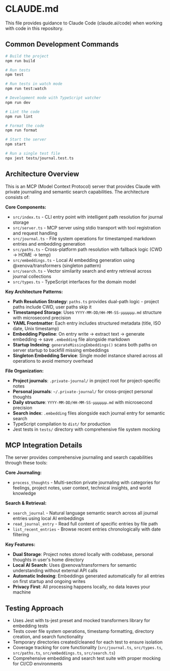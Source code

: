 # CLAUDE.md

This file provides guidance to Claude Code (claude.ai/code) when working with code in this repository.

## Common Development Commands

```bash
# Build the project
npm run build

# Run tests
npm test

# Run tests in watch mode
npm run test:watch

# Development mode with TypeScript watcher
npm run dev

# Lint the code
npm run lint

# Format the code
npm run format

# Start the server
npm start

# Run a single test file
npx jest tests/journal.test.ts
```

## Architecture Overview

This is an MCP (Model Context Protocol) server that provides Claude with private journaling and semantic search capabilities. The architecture consists of:

**Core Components:**
- `src/index.ts` - CLI entry point with intelligent path resolution for journal storage
- `src/server.ts` - MCP server using stdio transport with tool registration and request handling
- `src/journal.ts` - File system operations for timestamped markdown entries and embedding generation
- `src/paths.ts` - Cross-platform path resolution with fallback logic (CWD → HOME → temp)
- `src/embeddings.ts` - Local AI embedding generation using @xenova/transformers (singleton pattern)
- `src/search.ts` - Vector similarity search and entry retrieval across journal collections
- `src/types.ts` - TypeScript interfaces for the domain model

**Key Architecture Patterns:**
- **Path Resolution Strategy**: `paths.ts` provides dual-path logic - project paths include CWD, user paths skip it
- **Timestamped Storage**: Uses `YYYY-MM-DD/HH-MM-SS-μμμμμμ.md` structure with microsecond precision
- **YAML Frontmatter**: Each entry includes structured metadata (title, ISO date, Unix timestamp)
- **Embedding Pipeline**: On entry write → extract text → generate embedding → save `.embedding` file alongside markdown
- **Startup Indexing**: `generateMissingEmbeddings()` scans both paths on server startup to backfill missing embeddings
- **Singleton Embedding Service**: Single model instance shared across all operations to avoid memory overhead

**File Organization:**
- **Project journals**: `.private-journal/` in project root for project-specific notes
- **Personal journals**: `~/.private-journal/` for cross-project personal thoughts  
- **Daily structure**: `YYYY-MM-DD/HH-MM-SS-μμμμμμ.md` with microsecond precision
- **Search index**: `.embedding` files alongside each journal entry for semantic search
- TypeScript compilation to `dist/` for production
- Jest tests in `tests/` directory with comprehensive file system mocking

## MCP Integration Details

The server provides comprehensive journaling and search capabilities through these tools:

**Core Journaling:**
- `process_thoughts` - Multi-section private journaling with categories for feelings, project notes, user context, technical insights, and world knowledge

**Search & Retrieval:**
- `search_journal` - Natural language semantic search across all journal entries using local AI embeddings
- `read_journal_entry` - Read full content of specific entries by file path
- `list_recent_entries` - Browse recent entries chronologically with date filtering

**Key Features:**
- **Dual Storage**: Project notes stored locally with codebase, personal thoughts in user's home directory
- **Local AI Search**: Uses @xenova/transformers for semantic understanding without external API calls
- **Automatic Indexing**: Embeddings generated automatically for all entries on first startup and ongoing writes
- **Privacy First**: All processing happens locally, no data leaves your machine

## Testing Approach

- Uses Jest with ts-jest preset and mocked transformers library for embedding tests
- Tests cover file system operations, timestamp formatting, directory creation, and search functionality
- Temporary directories created/cleaned for each test to ensure isolation
- Coverage tracking for core functionality (`src/journal.ts`, `src/types.ts`, `src/paths.ts`, `src/embeddings.ts`, `src/search.ts`)
- Comprehensive embedding and search test suite with proper mocking for CI/CD environments